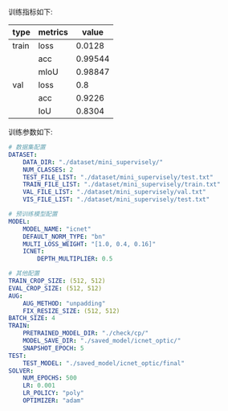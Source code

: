 训练指标如下:

|type|metrics|value|
|----|-------|-----|
|train|loss|0.0128|
||acc|0.99544|
||mIoU|0.98847|
|val|loss|0.8|
||acc|0.9226|
|| IoU|0.8304|

训练参数如下:

```yaml
# 数据集配置
DATASET:
    DATA_DIR: "./dataset/mini_supervisely/"
    NUM_CLASSES: 2
    TEST_FILE_LIST: "./dataset/mini_supervisely/test.txt"
    TRAIN_FILE_LIST: "./dataset/mini_supervisely/train.txt"
    VAL_FILE_LIST: "./dataset/mini_supervisely/val.txt"
    VIS_FILE_LIST: "./dataset/mini_supervisely/test.txt"

# 预训练模型配置
MODEL:
    MODEL_NAME: "icnet"
    DEFAULT_NORM_TYPE: "bn"
    MULTI_LOSS_WEIGHT: "[1.0, 0.4, 0.16]"
    ICNET:
        DEPTH_MULTIPLIER: 0.5

# 其他配置
TRAIN_CROP_SIZE: (512, 512)
EVAL_CROP_SIZE: (512, 512)
AUG:
    AUG_METHOD: "unpadding"
    FIX_RESIZE_SIZE: (512, 512)
BATCH_SIZE: 4
TRAIN:
    PRETRAINED_MODEL_DIR: "./check/cp/"
    MODEL_SAVE_DIR: "./saved_model/icnet_optic/"
    SNAPSHOT_EPOCH: 5
TEST:
    TEST_MODEL: "./saved_model/icnet_optic/final"
SOLVER:
    NUM_EPOCHS: 500
    LR: 0.001
    LR_POLICY: "poly"
    OPTIMIZER: "adam"
```
